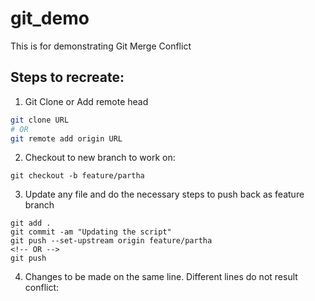 # git_demo
This is for demonstrating Git Merge Conflict 

## Steps to  recreate:
1. Git Clone or Add remote head

```sh
git clone URL
# OR
git remote add origin URL
```

2. Checkout to new branch to work on:
```
git checkout -b feature/partha
```

3. Update any file and do the necessary steps to push back as feature branch
```
git add .
git commit -am "Updating the script"
git push --set-upstream origin feature/partha
<!-- OR -->
git push
```

4. Changes to be made on the same line. Different lines do not result conflict:
```

```